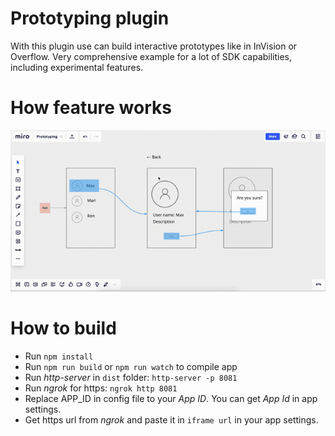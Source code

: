 # Prototyping plugin 
With this plugin use can build interactive prototypes like in InVision or Overflow.
Very comprehensive example for a lot of SDK capabilities, including experimental features.

# How feature works

<img src="proto.gif" />

# How to build
- Run `npm install`
- Run `npm run build` or `npm run watch` to compile app
- Run _http-server_ in `dist` folder: `http-server -p 8081`
- Run _ngrok_ for https: `ngrok http 8081`
- Replace APP_ID in config file to your _App ID_. You can get _App Id_ in app settings.
- Get https url from _ngrok_ and paste it in `iframe url` in your app settings.    
